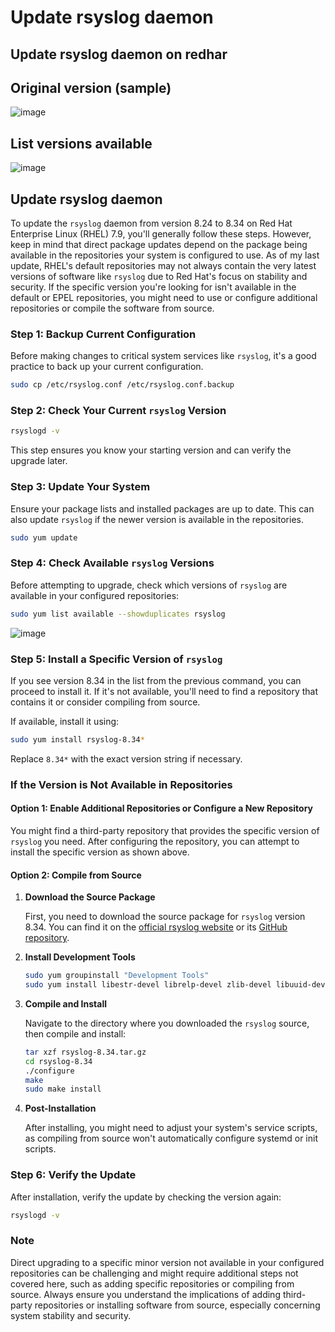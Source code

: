 # Update rsyslog daemon

## Update rsyslog daemon on redhar

## Original version (sample)
![image](https://github.com/user-attachments/assets/8c061c26-caf5-4e24-b1b5-f010935702af)


## List versions available
![image](https://github.com/user-attachments/assets/d49344e4-7f8a-465d-b8be-2d308f38e6a6)


## Update rsyslog daemon

To update the `rsyslog` daemon from version 8.24 to 8.34 on Red Hat Enterprise Linux (RHEL) 7.9, you'll generally follow these steps. However, keep in mind that direct package updates depend on the package being available in the repositories your system is configured to use. As of my last update, RHEL's default repositories may not always contain the very latest versions of software like `rsyslog` due to Red Hat's focus on stability and security. If the specific version you're looking for isn't available in the default or EPEL repositories, you might need to use or configure additional repositories or compile the software from source.

### Step 1: Backup Current Configuration

Before making changes to critical system services like `rsyslog`, it's a good practice to back up your current configuration.

```bash
sudo cp /etc/rsyslog.conf /etc/rsyslog.conf.backup
```


### Step 2: Check Your Current `rsyslog` Version

```bash
rsyslogd -v
```

This step ensures you know your starting version and can verify the upgrade later.

### Step 3: Update Your System

Ensure your package lists and installed packages are up to date. This can also update `rsyslog` if the newer version is available in the repositories.

```bash
sudo yum update
```

### Step 4: Check Available `rsyslog` Versions

Before attempting to upgrade, check which versions of `rsyslog` are available in your configured repositories:

```bash
sudo yum list available --showduplicates rsyslog
```
![image](https://github.com/user-attachments/assets/6a82de9a-695a-4129-97cf-c229d8ca07d9)

### Step 5: Install a Specific Version of `rsyslog`

If you see version 8.34 in the list from the previous command, you can proceed to install it. If it's not available, you'll need to find a repository that contains it or consider compiling from source.

If available, install it using:

```bash
sudo yum install rsyslog-8.34*
```

Replace `8.34*` with the exact version string if necessary.

### If the Version is Not Available in Repositories

#### Option 1: Enable Additional Repositories or Configure a New Repository

You might find a third-party repository that provides the specific version of `rsyslog` you need. After configuring the repository, you can attempt to install the specific version as shown above.

#### Option 2: Compile from Source

1.  **Download the Source Package**
    
    First, you need to download the source package for `rsyslog` version 8.34. You can find it on the [official rsyslog website](https://www.rsyslog.com/) or its [GitHub repository](https://github.com/rsyslog/rsyslog).
    
2.  **Install Development Tools**
    
    ```bash
    sudo yum groupinstall "Development Tools"
    sudo yum install libestr-devel librelp-devel zlib-devel libuuid-devel
    ```
    
3.  **Compile and Install**
    
    Navigate to the directory where you downloaded the `rsyslog` source, then compile and install:
    
    ```bash
    tar xzf rsyslog-8.34.tar.gz
    cd rsyslog-8.34
    ./configure
    make
    sudo make install
    ```
    
4.  **Post-Installation**
    
    After installing, you might need to adjust your system's service scripts, as compiling from source won't automatically configure systemd or init scripts.
    

### Step 6: Verify the Update

After installation, verify the update by checking the version again:

```bash
rsyslogd -v
```

### Note

Direct upgrading to a specific minor version not available in your configured repositories can be challenging and might require additional steps not covered here, such as adding specific repositories or compiling from source. Always ensure you understand the implications of adding third-party repositories or installing software from source, especially concerning system stability and security.
